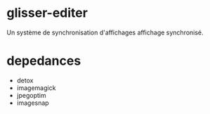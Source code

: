 glisser-editer
====

Un système de synchronisation d'affichages affichage synchronisé.

# depedances

- detox
- imagemagick
- jpegoptim
- imagesnap

